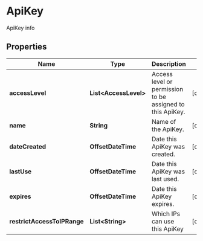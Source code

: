 

# ApiKey

ApiKey info

## Properties

| Name | Type | Description | Notes |
|------------ | ------------- | ------------- | -------------|
|**accessLevel** | **List&lt;AccessLevel&gt;** | Access level or permission to be assigned to this ApiKey. |  [optional] |
|**name** | **String** | Name of the ApiKey. |  [optional] |
|**dateCreated** | **OffsetDateTime** | Date this ApiKey was created. |  [optional] |
|**lastUse** | **OffsetDateTime** | Date this ApiKey was last used. |  [optional] |
|**expires** | **OffsetDateTime** | Date this ApiKey expires. |  [optional] |
|**restrictAccessToIPRange** | **List&lt;String&gt;** | Which IPs can use this ApiKey |  [optional] |



